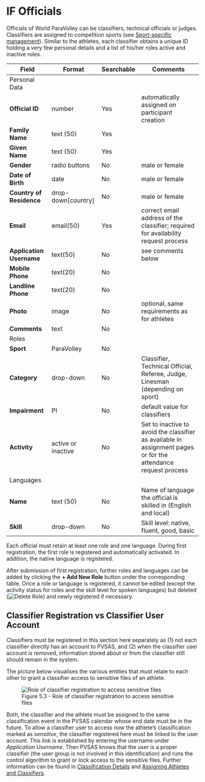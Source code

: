 # IF Officials

Officials of World ParaVolley can be classifiers, technical officials or judges. 
Classifiers are assigned to competition sports (see [Sport-specific management](calendar/competitions.md#sport-specific-management)). 
Similar to the athletes, each classifier obtains a unique ID holding a very few 
personal details and a list of his/her roles active and inactive roles.

| **Field**                                       | **Format**         | **Searchable** | **Comments**                                                                                                   |
| ----------------------------------------------- | ------------------ | -------------- | -------------------------------------------------------------------------------------------------------------- |
| <span class="table-header">Personal Data</span> |                    |                |                                                                                                                |
| **Official ID**                                 | number             | Yes            | automatically assigned on participant creation                                                                 |
| **Family Name**                                 | text (50)          | Yes            |                                                                                                                |
| **Given Name**                                  | text (50)          | Yes            |                                                                                                                |
| **Gender**                                      | radio buttons      | No             | male or female                                                                                                 |
| **Date of Birth**                               | date               | No             | male or female                                                                                                 |
| **Country of Residence**                        | drop-down[country] | No             | male or female                                                                                                 |
| **Email**                                       | email(50)          | Yes            | correct email address of the classifier; required for availability request process                             |
| **Application Username**                        | text(50)           | No             | see comments below                                                                                             |
| **Mobile Phone**                                | text(20)           | No             |                                                                                                                |
| **Landline Phone**                              | text(20)           | No             |                                                                                                                |
| **Photo**                                       | image              | No             | optional, same requirements as for athletes                                                                    |
| **Comments**                                    | text               | No             |                                                                                                                |
| <span class="table-header">Roles</span>         |                    |                |                                                                                                                |
| **Sport**                                       | ParaVolley         | No             |                                                                                                                |
| **Category**                                    | drop-down          | No             | Classifier, Technical Official, Referee, Judge, Linesman (depending on sport)                                  |
| **Impairment**                                  | PI                 | No             | default value for classifiers                                                                                  |
| **Activity**                                    | active or inactive | No             | Set to inactive to avoid the classifier as available in assignment pages or for the attendance request process |
| <span class="table-header">Languages</span>     |                    |                |                                                                                                                |
| **Name**                                        | text (50)          | No             | Name of language the official is skilled in (English and local)                                                |
| **Skill**                                       | drop-down          | No             | Skill level: native, fluent, good, basic                                                                       |

Each official must retain at least one role and one language. During first 
registration, the first role is registered and automatically activated. 
In addition, the native language is registered. 

After submission of first registration, further roles and languages can be 
added by clicking the **+ Add New Role** button under the corresponding table. 
Once a role or language is registered, it cannot be edited (except the activity 
status for roles and the skill level for spoken languages) but deleted 
(<img src="_img/inline/icon-delete.svg" alt="Delete Role" class="inline svg-small">) 
and newly registered if necessary.

## Classifier Registration vs Classifier User Account

Classifiers must be registered in this section here separately as (1) not each 
classifier directly has an account to PVSAS, and (2) when the classifier user 
account is removed, information stored about or from the classifier still should 
remain in the system.

The picture below visualises the various entities that must relate to each other 
to grant a classifier access to sensitive files of an athlete.

<figure>
    <img src="_img/figures/5.3-role-of-classifier-registration.png" alt="Role of classifier registration to access sensitive files" class="screenshot center" >
    <figcaption>Figure 5.3 - Role of classifier registration to access sensitive files</figcaption>
</figure>

Both, the classifier and the athlete must be assigned to the same classification 
event in the PVSAS calendar whose end date must be in the future. To allow a 
classifier user to access now the athlete’s classification marked as *sensitive*, 
the classifier registered here must be linked to the user account. This link is 
established by entering the username under *Application Username*. Then PVSAS 
knows that the user is a proper classifier (the user group is not involved in 
this identification) and runs the control algorithm to grant or lock access to 
the sensitive files. Further information can be found in 
[Classification Details](athletes/classification.md#classification-details) and 
[Assigning Athletes and Classifiers](calendar/competitions.md#assigning-athletes-and-classifiers).